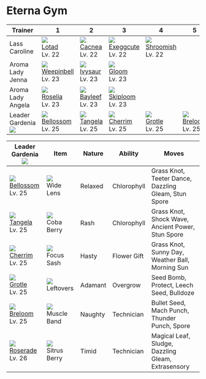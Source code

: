 # Eterna Gym

Trainer                          | 1                                      | 2                                   | 3                                     | 4                                     | 5                                    | 6
---                              | ---                                    | ---                                 | ---                                   | ---                                   | ---                                  | ---
Lass Caroline                    | ![][270] <br>      [Lotad] <br> Lv. 22 |![][331] <br>  [Cacnea] <br> Lv. 22  | ![][102] <br> [Exeggcute] <br> Lv. 22 | ![][285] <br> [Shroomish] <br> Lv. 22 |                                      |
Aroma Lady Jenna                 | ![][070] <br> [Weepinbell] <br> Lv. 23 |![][002] <br> [Ivysaur] <br> Lv. 23  | ![][044] <br>     [Gloom] <br> Lv. 23 |                                       |                                      |
Aroma Lady Angela                | ![][315] <br>    [Roselia] <br> Lv. 23 |![][153] <br> [Bayleef] <br> Lv. 23  | ![][188] <br>  [Skiploom] <br> Lv. 23 |                                       |                                      |
Leader Gardenia<br>![][gardenia] | ![][182] <br>  [Bellossom] <br> Lv. 25 |![][114] <br> [Tangela] <br> Lv. 25  | ![][421] <br>   [Cherrim] <br> Lv. 25 | ![][388] <br>    [Grotle] <br> Lv. 25 | ![][286] <br> [Breloom] <br> Lv. 25  | ![][407] <br> [Roserade] <br> Lv. 26

Leader Gardenia<br>![][gardenia]      | Item                               | Nature  | Ability     | Moves
---                                   | ---                                | ---     | ---         | ---
![][182]<br>  [Bellossom]<br>  Lv. 25 | ![][wide-lens]<br>       Wide Lens | Relaxed | Chlorophyll | Grass Knot, Teeter Dance, Dazzling Gleam, Stun Spore
![][114]<br>    [Tangela]<br>  Lv. 25 | ![][coba-berry]<br>     Coba Berry | Rash    | Chlorophyll | Grass Knot, Shock Wave, Ancient Power, Stun Spore
![][421]<br>    [Cherrim]<br>  Lv. 25 | ![][focus-sash]<br>     Focus Sash | Hasty   | Flower Gift | Grass Knot, Sunny Day, Weather Ball, Morning Sun
![][388]<br>     [Grotle]<br>  Lv. 25 | ![][leftovers]<br>       Leftovers | Adamant | Overgrow    | Seed Bomb, Protect, Leech Seed, Bulldoze
![][286]<br>    [Breloom]<br>  Lv. 25 | ![][muscle-band]<br>   Muscle Band | Naughty | Technician  | Bullet Seed, Mach Punch, Thunder Punch, Spore
![][407]<br>   [Roserade]<br>  Lv. 26 | ![][sitrus-berry]<br> Sitrus Berry | Timid   | Technician  | Magical Leaf, Sludge, Dazzling Gleam, Extrasensory

[Ivysaur]: ../../pokemon_changes/002/
[Gloom]: ../../pokemon_changes/044/
[Weepinbell]: ../../pokemon_changes/070/
[Exeggcute]: ../../pokemon_changes/102/
[Tangela]: ../../pokemon_changes/114/
[Bayleef]: ../../pokemon_changes/153/
[Bellossom]: ../../pokemon_changes/182/
[Skiploom]: ../../pokemon_changes/188/
[Lotad]: ../../pokemon_changes/270/
[Shroomish]: ../../pokemon_changes/285/
[Breloom]: ../../pokemon_changes/286/
[Roselia]: ../../pokemon_changes/315/
[Cacnea]: ../../pokemon_changes/331/
[Grotle]: ../../pokemon_changes/388/
[Roserade]: ../../pokemon_changes/407/
[Cherrim]: ../../pokemon_changes/421/
[coba-berry]: ../img/items/coba-berry.png
[focus-sash]: ../img/items/focus-sash.png
[leftovers]: ../img/items/leftovers.png
[muscle-band]: ../img/items/muscle-band.png
[sitrus-berry]: ../img/items/sitrus-berry.png
[wide-lens]: ../img/items/wide-lens.png
[002]: ../img/pokemon/002.png
[044]: ../img/pokemon/044.png
[070]: ../img/pokemon/070.png
[102]: ../img/pokemon/102.png
[114]: ../img/pokemon/114.png
[153]: ../img/pokemon/153.png
[182]: ../img/pokemon/182.png
[188]: ../img/pokemon/188.png
[270]: ../img/pokemon/270.png
[285]: ../img/pokemon/285.png
[286]: ../img/pokemon/286.png
[315]: ../img/pokemon/315.png
[331]: ../img/pokemon/331.png
[388]: ../img/pokemon/388.png
[407]: ../img/pokemon/407.png
[421]: ../img/pokemon/421.png
[gardenia]: ../img/trainer/gardenia.png
